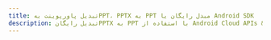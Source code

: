 ---title: تبدیل پاورپوینت بهPPT، PPTX به PPT مبدل رایگان یا Android SDKdescription: تبدیل رایگانPPTX به PPT با استفاده از Android Cloud APIs & SDK. همچنین اسناد Microsoft PowerPoint را در Cloud ایجاد، ویرایش و رندر کنید.---